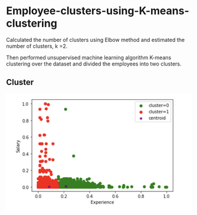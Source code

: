 # Employee-clusters-using-K-means-clustering

Calculated the number of clusters using Elbow method and estimated the number of clusters, k =2.

Then performed unsupervised machine learning algorithm K-means clustering over the dataset and divided the employees into two clusters.

## Cluster

![cluster](https://github.com/Mainak21/Employee-clusters-using-K-means-clustering/blob/master/Results/clustering.png)
